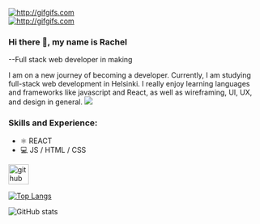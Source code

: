 <a href="http://gifgifs.com/" title="http://gifgifs.com"><img src="http://gifgifs.com//animations/anime/doraemon/doraemon_1.gif" border=0 alt="http://gifgifs.com" /></a><br/><a href="http://gifgifs.com/"></a>
<a href="http://gifgifs.com/" title="http://gifgifs.com"><img src="http://gifgifs.com//animations/anime/doraemon/doraemon_10.gif" border=0 alt="http://gifgifs.com" /></a><br/><a href="http://gifgifs.com/"></a>
### Hi there 👋, my name is Rachel
--Full stack web developer in making

I am on a new journey of becoming a developer. Currently, I am studying full-stack web development in Helsinki. I really enjoy learning languages and frameworks like javascript and React, as well as wireframing, UI, UX, and design in general. 
<a href="https://gifs.alphacoders.com/gifs/view/209541"><img src="https://giffiles.alphacoders.com/209/209541.gif"></a>
### Skills and Experience: 
* ⚛️ REACT
* 💻 JS / HTML / CSS



[<img src='https://cdn.jsdelivr.net/npm/simple-icons@3.0.1/icons/github.svg' alt='github' height='40'>](https://github.com/rachxh)  

[![Top Langs](https://github-readme-stats.vercel.app/api/top-langs/?username=rachxh)](https://github.com/anuraghazra/github-readme-stats)

![GitHub stats](https://github-readme-stats.vercel.app/api?username=rachxh&show_icons=true)  


